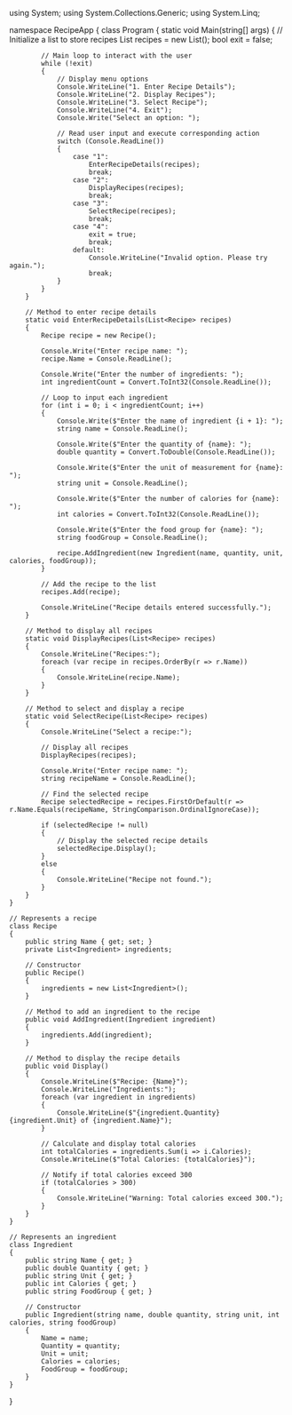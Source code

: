 using System;
using System.Collections.Generic;
using System.Linq;

namespace RecipeApp
{
    class Program
    {
        static void Main(string[] args)
        {
            // Initialize a list to store recipes
            List<Recipe> recipes = new List<Recipe>();
            bool exit = false;

            // Main loop to interact with the user
            while (!exit)
            {
                // Display menu options
                Console.WriteLine("1. Enter Recipe Details");
                Console.WriteLine("2. Display Recipes");
                Console.WriteLine("3. Select Recipe");
                Console.WriteLine("4. Exit");
                Console.Write("Select an option: ");

                // Read user input and execute corresponding action
                switch (Console.ReadLine())
                {
                    case "1":
                        EnterRecipeDetails(recipes);
                        break;
                    case "2":
                        DisplayRecipes(recipes);
                        break;
                    case "3":
                        SelectRecipe(recipes);
                        break;
                    case "4":
                        exit = true;
                        break;
                    default:
                        Console.WriteLine("Invalid option. Please try again.");
                        break;
                }
            }
        }

        // Method to enter recipe details
        static void EnterRecipeDetails(List<Recipe> recipes)
        {
            Recipe recipe = new Recipe();

            Console.Write("Enter recipe name: ");
            recipe.Name = Console.ReadLine();

            Console.Write("Enter the number of ingredients: ");
            int ingredientCount = Convert.ToInt32(Console.ReadLine());

            // Loop to input each ingredient
            for (int i = 0; i < ingredientCount; i++)
            {
                Console.Write($"Enter the name of ingredient {i + 1}: ");
                string name = Console.ReadLine();

                Console.Write($"Enter the quantity of {name}: ");
                double quantity = Convert.ToDouble(Console.ReadLine());

                Console.Write($"Enter the unit of measurement for {name}: ");
                string unit = Console.ReadLine();

                Console.Write($"Enter the number of calories for {name}: ");
                int calories = Convert.ToInt32(Console.ReadLine());

                Console.Write($"Enter the food group for {name}: ");
                string foodGroup = Console.ReadLine();

                recipe.AddIngredient(new Ingredient(name, quantity, unit, calories, foodGroup));
            }

            // Add the recipe to the list
            recipes.Add(recipe);

            Console.WriteLine("Recipe details entered successfully.");
        }

        // Method to display all recipes
        static void DisplayRecipes(List<Recipe> recipes)
        {
            Console.WriteLine("Recipes:");
            foreach (var recipe in recipes.OrderBy(r => r.Name))
            {
                Console.WriteLine(recipe.Name);
            }
        }

        // Method to select and display a recipe
        static void SelectRecipe(List<Recipe> recipes)
        {
            Console.WriteLine("Select a recipe:");

            // Display all recipes
            DisplayRecipes(recipes);

            Console.Write("Enter recipe name: ");
            string recipeName = Console.ReadLine();

            // Find the selected recipe
            Recipe selectedRecipe = recipes.FirstOrDefault(r => r.Name.Equals(recipeName, StringComparison.OrdinalIgnoreCase));

            if (selectedRecipe != null)
            {
                // Display the selected recipe details
                selectedRecipe.Display();
            }
            else
            {
                Console.WriteLine("Recipe not found.");
            }
        }
    }

    // Represents a recipe
    class Recipe
    {
        public string Name { get; set; }
        private List<Ingredient> ingredients;

        // Constructor
        public Recipe()
        {
            ingredients = new List<Ingredient>();
        }

        // Method to add an ingredient to the recipe
        public void AddIngredient(Ingredient ingredient)
        {
            ingredients.Add(ingredient);
        }

        // Method to display the recipe details
        public void Display()
        {
            Console.WriteLine($"Recipe: {Name}");
            Console.WriteLine("Ingredients:");
            foreach (var ingredient in ingredients)
            {
                Console.WriteLine($"{ingredient.Quantity} {ingredient.Unit} of {ingredient.Name}");
            }

            // Calculate and display total calories
            int totalCalories = ingredients.Sum(i => i.Calories);
            Console.WriteLine($"Total Calories: {totalCalories}");

            // Notify if total calories exceed 300
            if (totalCalories > 300)
            {
                Console.WriteLine("Warning: Total calories exceed 300.");
            }
        }
    }

    // Represents an ingredient
    class Ingredient
    {
        public string Name { get; }
        public double Quantity { get; }
        public string Unit { get; }
        public int Calories { get; }
        public string FoodGroup { get; }

        // Constructor
        public Ingredient(string name, double quantity, string unit, int calories, string foodGroup)
        {
            Name = name;
            Quantity = quantity;
            Unit = unit;
            Calories = calories;
            FoodGroup = foodGroup;
        }
    }
}
